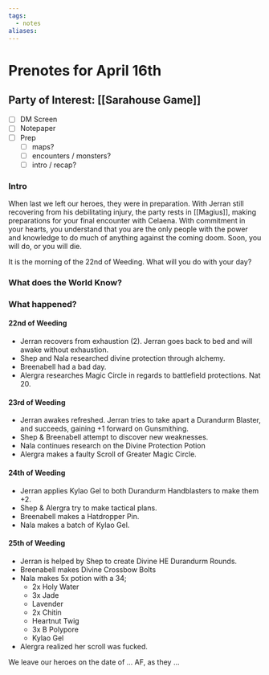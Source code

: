 ```yaml
---
tags:
  - notes
aliases:
---
```


# Prenotes for April 16th
## Party of Interest: [[Sarahouse Game]]
- [ ] DM Screen
- [ ] Notepaper
- [ ] Prep
	- [ ] maps?
	- [ ] encounters / monsters?
	- [ ] intro / recap?

### Intro
When last we left our heroes, they were in preparation. With Jerran still recovering from his debilitating injury, the party rests in [[Magius]], making preparations for your final encounter with Celaena. With commitment in your hearts, you understand that you are the only people with the power and knowledge to do much of anything against the coming doom. Soon, you will do, or you will die.

It is the morning of the 22nd of Weeding. What will you do with your day?

### What does the World Know?


### What happened?
#### 22nd of Weeding
- Jerran recovers from exhaustion (2). Jerran goes back to bed and will awake without exhaustion.
- Shep and Nala researched divine protection through alchemy.
- Breenabell had a bad day.
- Alergra researches Magic Circle in regards to battlefield protections. Nat 20.

#### 23rd of Weeding
- Jerran awakes refreshed. Jerran tries to take apart a Durandurm Blaster, and succeeds, gaining +1 forward on Gunsmithing. 
- Shep & Breenabell attempt to discover new weaknesses.
- Nala continues research on the Divine Protection Potion
- Alergra makes a faulty Scroll of Greater Magic Circle.

#### 24th of Weeding
- Jerran applies Kylao Gel to both Durandurm Handblasters to make them +2.
- Shep & Alergra try to make tactical plans.
- Breenabell makes a Hatdropper Pin.
- Nala makes a batch of Kylao Gel.

#### 25th of Weeding
- Jerran is helped by Shep to create Divine HE Durandurm Rounds.
- Breenabell makes Divine Crossbow Bolts
- Nala makes 5x potion with a 34;
	- 2x Holy Water
	- 3x Jade
	- Lavender
	- 2x Chitin
	- Heartnut Twig
	- 3x B Polypore
	- Kylao Gel
- Alergra realized her scroll was fucked.

We leave our heroes on the date of ... AF, as they ...